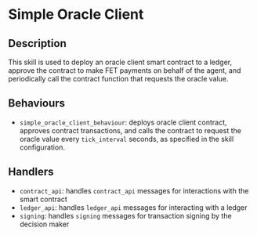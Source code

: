 # Simple Oracle Client

## Description

This skill is used to deploy an oracle client smart contract to a ledger, approve the contract to make FET payments on behalf of the agent, and periodically call the contract function that requests the oracle value.

## Behaviours

- `simple_oracle_client_behaviour`: deploys oracle client contract, approves contract transactions, and calls the contract to request the oracle value every `tick_interval` seconds, as specified in the skill configuration.

## Handlers

- `contract_api`: handles `contract_api` messages for interactions with the smart contract
- `ledger_api`: handles `ledger_api` messages for interacting with a ledger
- `signing`: handles `signing` messages for transaction signing by the decision maker
